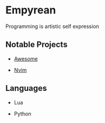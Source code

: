 # Empyrean

Programming is artistic self expression

## Notable Projects

- [Awesome](https://github.com/Empyrean-Void/Awesome.git)

- [Nvim](https://github.com/Empyrean-Void/nvim.git)

## Languages

- Lua

- Python
